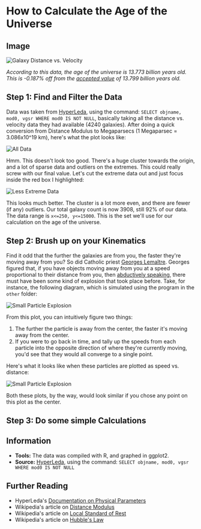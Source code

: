 # How to Calculate the Age of the Universe

## Image

![Galaxy Distance vs. Velocity](https://raw.githubusercontent.com/zonination/galaxies/master/galaxies.png)

*According to this data, the age of the universe is 13.773 billion years old. This is -0.187% off from the [accepted value](https://en.wikipedia.org/wiki/Age_of_the_universe) of 13.799 billion years old.*

## Step 1: Find and Filter the Data

Data was taken from [HyperLeda](http://leda.univ-lyon1.fr/leda/fullsql.html), using the command: `SELECT objname, mod0, vgsr WHERE mod0 IS NOT NULL`, basically taking all the distance vs. velocity data they had available (4240 galaxies). After doing a quick conversion from Distance Modulus to Megaparsecs (1 Megaparsec = 3.086x10^19 km), here's what the plot looks like:

![All Data](https://raw.githubusercontent.com/zonination/galaxies/master/other/Rplot01.png)

Hmm. This doesn't look too good. There's a huge cluster towards the origin, and a lot of sparse data and outliers on the extremes. This could really screw with our final value. Let's cut the extreme data out and just focus inside the red box I highlighted:

![Less Extreme Data](https://raw.githubusercontent.com/zonination/galaxies/master/other/Rplot02.png)

This looks much better. The cluster is a lot more even, and there are fewer (if any) outliers. Our total galaxy count is now 3908, still 92% of our data. The data range is `x<=250, y<=15000`. This is the set we'll use for our calculation on the age of the universe.

## Step 2: Brush up on your Kinematics

Find it odd that the further the galaxies are from you, the faster they're moving away from you? So did Catholic priest [Georges Lemaître](https://en.wikipedia.org/wiki/Georges_Lema%C3%AEtre). Georges figured that, if you have objects moving away from you at a speed proportional to their distance from you, then [abductively speaking](https://en.wikipedia.org/wiki/Abductive_reasoning), there must have been some kind of explosion that took place before. Take, for instance, the following diagram, which is simulated using the program in the `other` folder:

![Small Particle Explosion](https://raw.githubusercontent.com/zonination/galaxies/master/other/Rplot03.png)

From this plot, you can intuitively figure two things:

1. The further the particle is away from the center, the faster it's moving away from the center.
2. If you were to go back in time, and tally up the speeds from each particle into the opposite direction of where they're currently moving, you'd see that they would all converge to a single point.

Here's what it looks like when these particles are plotted as speed vs. distance:

![Small Particle Explosion](https://raw.githubusercontent.com/zonination/galaxies/master/other/Rplot04.png)

Both these plots, by the way, would look similar if you chose any point on this plot as the center. 

## Step 3: Do some simple Calculations

## Information

* **Tools:** The data was compiled with R, and graphed in ggplot2.
* **Source:** [HyperLeda](http://leda.univ-lyon1.fr/leda/fullsql.html), using the command: `SELECT objname, mod0, vgsr WHERE mod0 IS NOT NULL`

## Further Reading

* HyperLeda's [Documentation on Physical Parameters](http://leda.univ-lyon1.fr/leda/table.html)
* Wikipedia's article on [Distance Modulus](https://en.wikipedia.org/wiki/Distance_modulus)
* Wikipedia's article on [Local Standard of Rest](https://en.wikipedia.org/wiki/Local_standard_of_rest)
* Wikipedia's article on [Hubble's Law](https://en.wikipedia.org/wiki/Hubble%27s_law)

